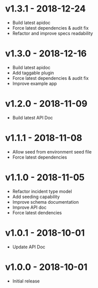 # v1.3.1 - 2018-12-24
- Build latest apidoc
- Force latest dependencies & audit fix
- Refactor and improve specs readability

# v1.3.0 - 2018-12-16
- Build latest apidoc
- Add taggable plugin
- Force latest dependencies & audit fix
- Improve example app

# v1.2.0 - 2018-11-09
- Build latest API Doc

# v1.1.1 - 2018-11-08
- Allow seed from environment seed file
- Force latest dependencies

# v1.1.0 - 2018-11-05
- Refactor incident type model
- Add seeding capability
- Improve schema documentation
- Improve API doc
- Force latest dendencies

# v1.0.1 - 2018-10-01
- Update API Doc

# v1.0.0 - 2018-10-01
- Initial release
